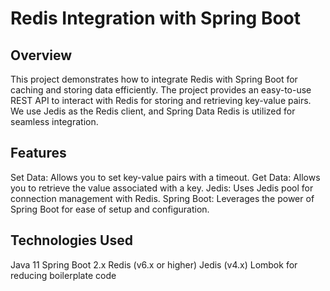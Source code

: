 # Redis Integration with Spring Boot


## Overview
This project demonstrates how to integrate Redis with Spring Boot for caching and storing data efficiently. The project provides an easy-to-use REST API to interact with Redis for storing and retrieving key-value pairs. We use Jedis as the Redis client, and Spring Data Redis is utilized for seamless integration.

## Features
Set Data: Allows you to set key-value pairs with a timeout.
Get Data: Allows you to retrieve the value associated with a key.
Jedis: Uses Jedis pool for connection management with Redis.
Spring Boot: Leverages the power of Spring Boot for ease of setup and configuration.


## Technologies Used
Java 11
Spring Boot 2.x
Redis (v6.x or higher)
Jedis (v4.x)
Lombok for reducing boilerplate code
